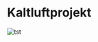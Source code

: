 # Kaltluftprojekt
![tst]([http://url/to/img.png](https://github.com/geophili/Kaltluftprojekt_Tuebi/blob/main/Download.png))
